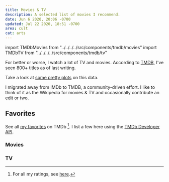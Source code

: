 ```yaml
---
title: Movies & TV
description: A selected list of movies I recommend.
date: Jun 6 2020, 20:06 -0700
updated: Jul 22 2020, 18:51 -0700
area: cult
cat: arts
---
```


import TMDbMovies from "../../../../src/components/tmdb/movies"
import TMDbTV from "../../../../src/components/tmdb/tv"

For better or worse, I watch a lot of TV and movies. According to
[TMDB](https://www.themoviedb.org), I've seen 800+ titles as of last writing.

Take a look at [some pretty plots](/kb/i-watch-a-lot-of-movies) on this data.

I migrated away from IMDb to TMDB, a community-driven effort. I like to think of
it as the Wikipedia for movies & TV and occasionally contribute an edit or two.

## Favorites

See all [my favorites](https://www.themoviedb.org/u/snymkpr/favorites) on TMDb [^a].
I list a few here using the [TMDb Developer API](https://developers.themoviedb.org/3/getting-started/introduction).

### Movies

<TMDbMovies />

### TV

<TMDbTV />

[^a]: For all my ratings, see [here](https://www.themoviedb.org/u/snymkpr/ratings).
